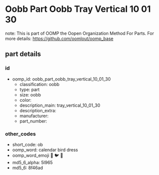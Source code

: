 # Oobb Part Oobb Tray Vertical 10 01 30  

note: This is part of OOMP the Oopen Organization Method For Parts. For more details: https://github.com/oomlout/oomp_base

##  part details





### id
* oomp_id: oobb_part_oobb_tray_vertical_10_01_30
  * classification: oobb
  * type: part
  * size: oobb
  * color: 
  * description_main: tray_vertical_10_01_30
  * description_extra: 
  * manufacturer: 
  * part_number: 

### other_codes
* short_code: ob
* oomp_word: calendar bird dress
* oomp_word_emoji :calendar: :bird: :dress:
* md5_6_alpha: 5l965
* md5_6: 8f46ad